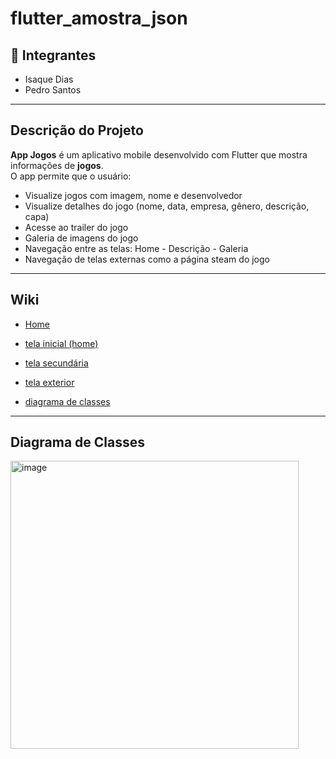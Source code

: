# flutter_amostra_json

## 👥 Integrantes
- Isaque Dias  
- Pedro Santos

---

## Descrição do Projeto

**App Jogos** é um aplicativo mobile desenvolvido com Flutter que mostra informações de **jogos**.  
O app permite que o usuário:

- Visualize jogos com imagem, nome e desenvolvedor
- Visualize detalhes do jogo (nome, data, empresa, gênero, descrição, capa)
- Acesse ao trailer do jogo
- Galeria de imagens do jogo
- Navegação entre as telas: Home - Descrição - Galeria
- Navegação de telas externas como a página steam do jogo

---

## Wiki

- [Home](https://github.com/PedroSantosMenezesdeJesus/flutter_amostra_json/wiki)

- [tela inicial (home)](https://github.com/PedroSantosMenezesdeJesus/flutter_amostra_json/wiki/Tela-Home)

- [tela secundária](https://github.com/PedroSantosMenezesdeJesus/flutter_amostra_json/wiki/Tela-Secondaria)

- [tela exterior](https://github.com/PedroSantosMenezesdeJesus/flutter_amostra_json/wiki/telas-exteriores)

- [diagrama de classes](https://github.com/PedroSantosMenezesdeJesus/flutter_amostra_json/wiki/Diagrama-de-Classes)

---

## Diagrama de Classes

<img width="461" height="461" alt="image" src="https://github.com/user-attachments/assets/2ac14fb4-7249-460e-96b7-786b12b11df1" />

